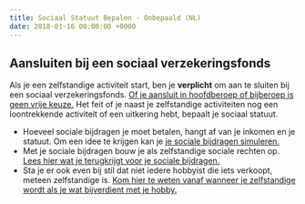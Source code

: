 ```yaml
---
title: Sociaal Statuut Bepalen - Onbepaald (NL)
date: 2018-01-16 00:00:00 +0000
---
```

## Aansluiten bij een sociaal verzekeringsfonds

Als je een zelfstandige activiteit start, ben je **verplicht** om aan te sluiten bij een sociaal verzekeringsfonds. [Of je aansluit in hoofdberoep of bijberoep is geen vrije keuze.](https://www.xerius.be/zelfstandigen/start-eigen-zaak/hoofdberoep-of-bijberoep/) Het feit of je naast je zelfstandige activiteiten nog een loontrekkende activiteit of een uitkering hebt, bepaalt je sociaal statuut.

* Hoeveel sociale bijdragen je moet betalen, hangt af van je inkomen en je statuut. Om een idee te krijgen kan je [je sociale bijdragen simuleren. ](https://www.xerius.be/zelfstandigen/sociale-zekerheid/bereken-uw-sociale-bijdragen/?hsCtaTracking=f9beaccd-21dc-4934-ac85-0bd521e9a0f0%7Cfe7b7a20-cb61-4f1d-9334-9a4b13003e0b)
* Met je sociale bijdragen bouw je als zelfstandige sociale rechten op. [Lees hier wat je terugkrijgt voor je sociale bijdragen.](http://blog.xerius.be/zelfstandigen/sociale-bijdragen-wat-krijg-je-ervoor-terug )
* Sta je er ook even bij stil dat niet iedere hobbyist die iets verkoopt, meteen zelfstandige is. [Kom hier te weten vanaf wanneer je zelfstandige wordt als je wat bijverdient met je hobby.](https://www.xerius.be/blog/bijverdienen-met-je-hobby-wanneer-ben-je-zelfstandige)